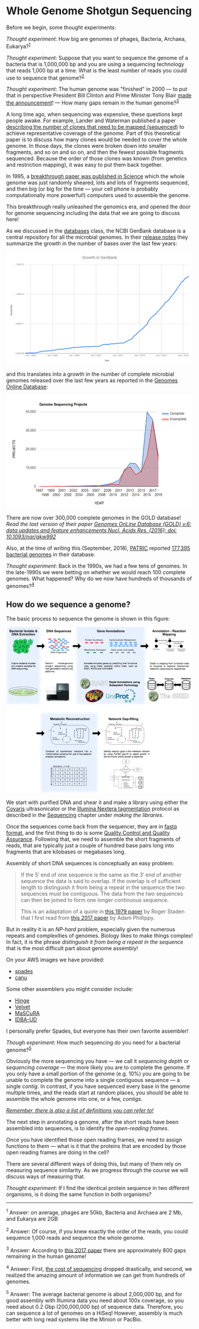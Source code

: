 # Whole Genome Shotgun Sequencing

Before we begin, some thought experiments:

*Thought experiment*: How big are genomes of phages, Bacteria, Archaea, Eukarya?<sup>[1](#footnote1)</sup>

*Thought experiment*: Suppose that you want to sequence the genome of a bacteria that is 1,000,000 bp and you are using a sequencing technology that reads 1,000 bp at a time. What is the least number of reads you could use to sequence that genome?<sup>[2](#footnote2)</sup>

*Thought experiment*: The human genome was "finished" in 2000 &mdash; to put that in perspective President Bill Clinton and Prime Minister Tony Blair [made the announcement](https://www.genome.gov/10001356/june-2000-white-house-event/)! &mdash; How many gaps remain in the human genome?<sup>[3](#footnote3)</sup>

A long time ago, when sequencing was expensive, these questions kept people awake. For example, Lander and Waterman published a paper [describing the number of clones that need to be mapped (sequenced)](https://www.ncbi.nlm.nih.gov/pubmed/3294162) to achieve representative coverage of the genome. Part of this theoretical paper is to discuss how many clones would be needed to cover the whole genome. In those days, the clones were broken down into smaller fragments, and so on and so on, and then the fewest possible fragments sequenced. Because the order of those clones was known (from genetics and restriction mapping), it was easy to put them back together.

In 1995, a [breakthrough paper was published in Science](http://science.sciencemag.org/content/269/5223/496) which the whole genome was just randomly sheared, lots and lots of fragments sequenced, and then big (or big for the time &mdash; your cell phone is probably computationally more powerful!) computers used to assemble the genome.

This breakthrough really unleashed the genomics era, and opened the door for genome sequencing including the data that we are going to discuss here!

As we discussed in the [databases](../Databases/) class, the NCBI GenBank database is a central repository for all the microbial genomes. In their [release notes](ftp://ftp.ncbi.nih.gov/refseq/release/release-statistics/bacteria.acc_taxid_growth.txt) they summarize the growth in the number of bases over the last few years:

![Growth in GenBank over the last years](images/GenBankGrowth.png)

and this translates into a growth in the number of complete microbial genomes released over the last few years as reported in the [Genomes Online Database](https://gold.jgi.doe.gov/statistics):

[![Growth in genomes per year](images/GenomesOnlineGrowth.png)](https://gold.jgi.doe.gov/statistics)

There are now over 300,000 complete genomes in the GOLD database! *Read the last version of their paper [Genomes OnLine Database (GOLD) v.6: data updates and feature enhancements Nucl. Acids Res. (2016); doi: 10.1093/nar/gkw992](https://www.ncbi.nlm.nih.gov/pmc/articles/PMC5210664/)*

Also, at the time of writing this (September, 2018), [PATRIC](http://patricbrc.org) reported [177,395 bacterial genomes](https://www.patricbrc.org/view/Taxonomy/2) in their database.

*Thought experiment*: Back in the 1990s, we had a few tens of genomes. In the late-1990s we were betting on whether we would reach 100 complete genomes. What happened? Why do we now have hundreds of thousands of genomes?<sup>[4](#footnote4)</sup>

## How do we sequence a genome?

The basic process to sequence the genome is shown in this figure:

![Genomics and Modeling](images/GenomicsAndModeling.png)

We start with purified DNA and shear it and make a library using either the [Covaris](https://covaris.com/instruments/) ultrasonicator or the [Illumina Nextera tagmentation](https://www.illumina.com/content/dam/illumina-marketing/documents/products/technotes/nextera-xt-troubleshooting-technical-note.pdf) protocol as described in the [Sequencing](../Sequencing/README.md#making-the-sequencing-libraries) chapter under *making the libraries*.

Once the sequences come back from the sequencer, they are in [fastq format](../SequenceFileFormat/README.md#fastq-format), and the first thing to do is some [Quality Control and Quality Assurance](../SequenceQC/). Following that, we need to assemble the short fragments of reads, that are typically just a couple of hundred base pairs long into fragments that are kilobases or megabases long.

Assembly of short DNA sequences is conceptually an easy problem:

>If the 5′ end of one sequence is the same as the 3′ end of another sequence the data is said to overlap.
> If the overlap is of sufficient length to distinguish it from being a repeat in the sequence the two sequences must be contiguous.
> The data from the two sequences can then be joined to form one longer continuous sequence.
> 
> This is an adaptation of a quote in [this 1979 paper](https://www.ncbi.nlm.nih.gov/pmc/articles/PMC327874/pdf/nar00448-0225.pdf) by Roger Staden that I first read from [this 2017 paper](https://www.ncbi.nlm.nih.gov/pmc/articles/PMC5411783/) by Adam Phillippy.

But in reality it is an *NP-hard* problem, especially given the numerous repeats and complexities of genomes. Biology likes to make things complex! In fact, it is the phrase *distinguish it from being a repeat in the sequence* that is the most difficult part about genome assembly!

On your AWS images we have provided:

* [spades](http://cab.spbu.ru/software/spades/)
* [canu](https://canu.readthedocs.io/en/latest/)

Some other assemblers you might consider include:

* [Hinge](https://github.com/HingeAssembler/HINGE/)
* [Velvet](https://www.ebi.ac.uk/~zerbino/velvet/)
* [MaSCuRA](https://github.com/alekseyzimin/masurca)
* [IDBA-UD](https://i.cs.hku.hk/~alse/hkubrg/projects/idba_ud/)

I personally prefer Spades, but everyone has their own favorite assembler!

*Though experiment*: How much sequencing do you need for a bacterial genome?<sup>[5](#footnote5)</sup>

Obviously the more sequencing you have &mdash; we call it *sequencing depth* or *sequencing coverage* &mdash; the more likely you are to complete the genome. If you only have a small portion of the genome (e.g. 10%) you are going to be unable to complete the genome into a single contiguous sequence &mdash; a single *contig*. In contrast, if you have sequenced every base in the genome multiple times, and the reads start at random places, you should be able to assemble the whole genome into one, or a few, *contigs*.

*[Remember, there is also a list of definitions you can refer to!](Definitions.md)*

The next step in annotating a genome, after the short reads have been assembled into sequences, is to identify the *open-reading frames*.

Once you have identified those open reading frames, we need to assign functions to them &mdash; what is it that the proteins that are encoded by those open reading frames are doing in the cell?

There are several different ways of doing this, but many of them rely on measuring sequence similarity. As we progress through the course we will discuss ways of measuring that.









*Thought experiment*: If I find the identical protein sequence in  two different organisms, is it doing the same function in both organisms?




---
<sup><a name="footnote1">1</a></sup> Answer: on average, phages are 50kb, Bacteria and Archaea are 2 Mb, and Eukarya are 2GB

<sup><a name="footnote2">2</a></sup> Answer: Of course, if you knew exactly the order of the reads, you could sequence 1,000 reads and sequence the whole genome.

<sup><a name="footnote3">3</a></sup> Answer: According to [this 2017 paper](https://www.ncbi.nlm.nih.gov/pubmed/28396521/) there are approximately 800 gaps remaining in the human genome!

<sup><a name="footnote4">4</a></sup> Answer: First, [the cost of sequencing](../Sequencing/README.md#cost-of-dna-sequencing) dropped drastically, and second, we realized the amazing amount of information we can get from hundreds of genomes.

<sup><a name="footnote5">5</a></sup> Answer: The average bacterial genome is about 2,000,000 bp, and for good assembly with Illumina data you need about 100x coverage, so you need about 0.2 Gbp (200,000,000 bp) of sequence data. Therefore, you can sequence a lot of genomes on a HiSeq! However, assembly is much better with long read systems like the Minion or PacBio.

